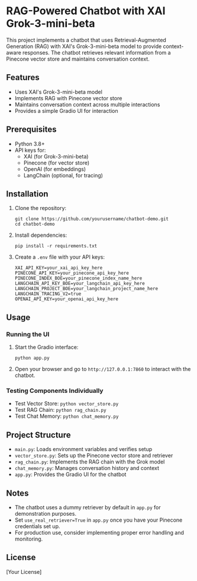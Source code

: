 # RAG-Powered Chatbot with XAI Grok-3-mini-beta

This project implements a chatbot that uses Retrieval-Augmented Generation (RAG) with XAI's Grok-3-mini-beta model to provide context-aware responses. The chatbot retrieves relevant information from a Pinecone vector store and maintains conversation context.

## Features

- Uses XAI's Grok-3-mini-beta model
- Implements RAG with Pinecone vector store
- Maintains conversation context across multiple interactions
- Provides a simple Gradio UI for interaction

## Prerequisites

- Python 3.8+
- API keys for:
  - XAI (for Grok-3-mini-beta)
  - Pinecone (for vector store)
  - OpenAI (for embeddings)
  - LangChain (optional, for tracing)

## Installation

1. Clone the repository:
   ```
   git clone https://github.com/yourusername/chatbot-demo.git
   cd chatbot-demo
   ```

2. Install dependencies:
   ```
   pip install -r requirements.txt
   ```

3. Create a `.env` file with your API keys:
   ```
   XAI_API_KEY=your_xai_api_key_here
   PINECONE_API_KEY=your_pinecone_api_key_here
   PINECONE_INDEX_BOE=your_pinecone_index_name_here
   LANGCHAIN_API_KEY_BOE=your_langchain_api_key_here
   LANGCHAIN_PROJECT_BOE=your_langchain_project_name_here
   LANGCHAIN_TRACING_V2=true
   OPENAI_API_KEY=your_openai_api_key_here
   ```

## Usage

### Running the UI

1. Start the Gradio interface:
   ```
   python app.py
   ```

2. Open your browser and go to `http://127.0.0.1:7860` to interact with the chatbot.

### Testing Components Individually

- Test Vector Store: `python vector_store.py`
- Test RAG Chain: `python rag_chain.py`
- Test Chat Memory: `python chat_memory.py`

## Project Structure

- `main.py`: Loads environment variables and verifies setup
- `vector_store.py`: Sets up the Pinecone vector store and retriever
- `rag_chain.py`: Implements the RAG chain with the Grok model
- `chat_memory.py`: Manages conversation history and context
- `app.py`: Provides the Gradio UI for the chatbot

## Notes

- The chatbot uses a dummy retriever by default in `app.py` for demonstration purposes. 
- Set `use_real_retriever=True` in `app.py` once you have your Pinecone credentials set up.
- For production use, consider implementing proper error handling and monitoring.

## License

[Your License]